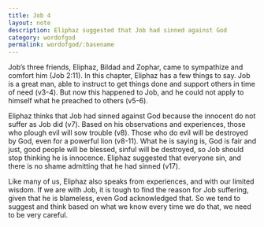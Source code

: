 ```yaml
---
title: Job 4
layout: note
description: Eliphaz suggested that Job had sinned against God
category: wordofgod
permalink: wordofgod/:basename
---
```


Job’s three friends, Eliphaz, Bildad and Zophar, came to sympathize and comfort him (Job 2:11). In this chapter, Eliphaz has a few things to say. Job is a great man, able to instruct to get things done and support others in time of need (v3-4). But now this happened to Job, and he could not apply to himself what he preached to others (v5-6).

Eliphaz thinks that Job had sinned against God because the innocent do not suffer as Job did (v7). Based on his observations and experiences, those who plough evil will sow trouble (v8). Those who do evil will be destroyed by God, even for a powerful lion (v8-11). What he is saying is, God is fair and just, good people will be blessed, sinful will be destroyed, so Job should stop thinking he is innocence. Eliphaz suggested that everyone sin, and there is no shame admitting that he had sinned (v17).

Like many of us, Eliphaz also speaks from experiences, and with our limited wisdom. If we are with Job, it is tough to find the reason for Job suffering, given that he is blameless, even God acknowledged that. So we tend to suggest and think based on what we know every time we do that, we need to be very careful.
